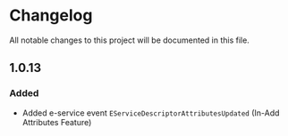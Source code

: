 # Changelog

All notable changes to this project will be documented in this file.

## 1.0.13

### Added
- Added e-service event `EServiceDescriptorAttributesUpdated` (In-Add Attributes Feature)
